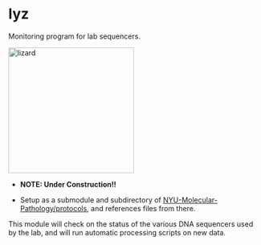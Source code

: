 # lyz
Monitoring program for lab sequencers.

<img width="250" alt="lizard" src="https://user-images.githubusercontent.com/10505524/28809899-5ba03606-7654-11e7-9047-b18d8924c783.png">

- __NOTE: Under Construction!!__

- Setup as a submodule and subdirectory of [NYU-Molecular-Pathology/protocols](https://github.com/NYU-Molecular-Pathology/protocols), and references files from there.

This module will check on the status of the various DNA sequencers used by the lab, and will run automatic processing scripts on new data. 
